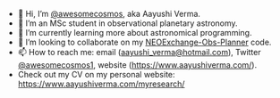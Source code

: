 - 👋 Hi, I’m [@awesomecosmos](https://github.com/awesomecosmos "My GitHub Repositories"), aka Aayushi Verma.
- 👀 I’m an MSc student in observational planetary astronomy.
- 🌱 I’m currently learning more about astronomical programming.
- 💞️ I’m looking to collaborate on my [NEOExchange-Obs-Planner](https://github.com/awesomecosmos/NEOExchange-Observations-Planner "my repo") code.
- 📫 How to reach me: email (aayushi_verma@hotmail.com), Twitter [@awesomecosmos1](https://twitter.com/awesomecosmos1 "my Twitter!"), website (https://www.aayushiverma.com/).
- Check out my CV on my personal website: https://www.aayushiverma.com/myresearch/

<!---
awesomecosmos/awesomecosmos is a ✨ special ✨ repository because its `README.md` (this file) appears on your GitHub profile.
You can click the Preview link to take a look at your changes.
--->
